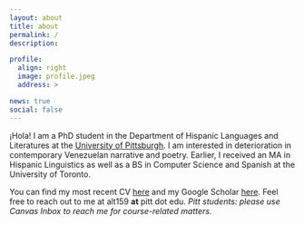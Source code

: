 ```yaml
---
layout: about
title: about
permalink: /
description:

profile:
  align: right
  image: profile.jpeg
  address: >

news: true
social: false
---
```


¡Hola! I am a PhD student in the Department of Hispanic Languages and Literatures at the [University of Pittsburgh](https://www.hispanic.pitt.edu). I am interested in deterioration in contemporary Venezuelan narrative and poetry. Earlier, I received an MA in Hispanic Linguistics as well as a BS in Computer Science and Spanish at the University of Toronto. 

You can find my most recent CV [here](/assets/pdf/CV.pdf) and my Google Scholar [here](https://scholar.google.com/citations?hl=en&user=EBlxkvcAAAAJ&view_op=list_works&gmla=AJsN-F5sf6bSsExlqFDexf3Wy8UXoBxkmKjJVmtMP4957U75fi9ZlfdCnf_vUF0PUnbUkFCWbSyIw_edNhUVMCYWMRpMQM6K-88dp5zuG9PIA0ubgRL81_4). Feel free to reach out to me at alt159 **at** pitt dot edu. *Pitt students: please use Canvas Inbox to reach me for course-related matters.*   


